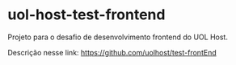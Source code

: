 # uol-host-test-frontend

Projeto para o desafio de desenvolvimento frontend do UOL Host.

Descrição nesse link: https://github.com/uolhost/test-frontEnd
